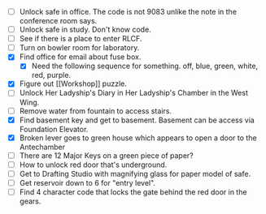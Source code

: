 - [ ] Unlock safe in office. The code is not 9083 unlike the note in the conference room says.
- [ ] Unlock safe in study. Don't know code.
- [ ] See if there is a place to enter RLCF.
- [ ] Turn on bowler room for laboratory.
- [x] Find office for email about fuse box.
	- [x] Need the following sequence for something. off, blue, green, white, red, purple.
- [x] Figure out [[Workshop]] puzzle.
- [ ] Unlock Her Ladyship's Diary in Her Ladyship's Chamber in the West Wing.
- [ ] Remove water from fountain to access stairs.
- [x] Find basement key and get to basement. Basement can be access via Foundation Elevator.
- [x] Broken lever goes to green house which appears to open a door to the Antechamber
- [ ] There are 12 Major Keys on a green piece of paper?
- [ ] How to unlock red door that's underground.
- [ ] Get to Drafting Studio with magnifying glass for paper model of safe.
- [ ] Get reservoir down to 6 for "entry level". 
- [ ] Find 4 character code that locks the gate behind the red door in the gears.